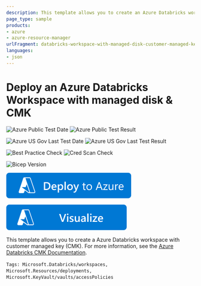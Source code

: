 ```yaml
---
description: This template allows you to create an Azure Databricks workspace with managed disk and CMK.
page_type: sample
products:
- azure
- azure-resource-manager
urlFragment: databricks-workspace-with-managed-disk-customer-managed-keys
languages:
- json
---
```

# Deploy an Azure Databricks Workspace with managed disk & CMK

![Azure Public Test Date](https://azurequickstartsservice.blob.core.windows.net/badges/quickstarts/microsoft.databricks/databricks-workspace-with-managed-disk-customer-managed-keys/PublicLastTestDate.svg)
![Azure Public Test Result](https://azurequickstartsservice.blob.core.windows.net/badges/quickstarts/microsoft.databricks/databricks-workspace-with-managed-disk-customer-managed-keys/PublicDeployment.svg)

![Azure US Gov Last Test Date](https://azurequickstartsservice.blob.core.windows.net/badges/quickstarts/microsoft.databricks/databricks-workspace-with-managed-disk-customer-managed-keys/FairfaxLastTestDate.svg)
![Azure US Gov Last Test Result](https://azurequickstartsservice.blob.core.windows.net/badges/quickstarts/microsoft.databricks/databricks-workspace-with-managed-disk-customer-managed-keys/FairfaxDeployment.svg)

![Best Practice Check](https://azurequickstartsservice.blob.core.windows.net/badges/quickstarts/microsoft.databricks/databricks-workspace-with-managed-disk-customer-managed-keys/BestPracticeResult.svg)
![Cred Scan Check](https://azurequickstartsservice.blob.core.windows.net/badges/quickstarts/microsoft.databricks/databricks-workspace-with-managed-disk-customer-managed-keys/CredScanResult.svg)

![Bicep Version](https://azurequickstartsservice.blob.core.windows.net/badges/quickstarts/microsoft.databricks/databricks-workspace-with-managed-disk-customer-managed-keys/BicepVersion.svg)

[![Deploy To Azure](https://raw.githubusercontent.com/Azure/azure-quickstart-templates/master/1-CONTRIBUTION-GUIDE/images/deploytoazure.svg?sanitize=true)](https://portal.azure.com/#create/Microsoft.Template/uri/https%3A%2F%2Fraw.githubusercontent.com%2FAzure%2Fazure-quickstart-templates%2Fmaster%2Fquickstarts%2Fmicrosoft.databricks%2Fdatabricks-workspace-with-managed-disk-customer-managed-keys%2Fazuredeploy.json)

[![Visualize](https://raw.githubusercontent.com/Azure/azure-quickstart-templates/master/1-CONTRIBUTION-GUIDE/images/visualizebutton.svg?sanitize=true)](http://armviz.io/#/?load=https%3A%2F%2Fraw.githubusercontent.com%2FAzure%2Fazure-quickstart-templates%2Fmaster%2Fquickstarts%2Fmicrosoft.databricks%2Fdatabricks-workspace-with-managed-disk-customer-managed-keys%2Fazuredeploy.json)

This template allows you to create a Azure Databricks workspace with customer managed key (CMK). For more information, see the [Azure Databricks CMK Documentation](https://aka.ms/adbbyokdocs).

`Tags: Microsoft.Databricks/workspaces, Microsoft.Resources/deployments, Microsoft.KeyVault/vaults/accessPolicies`
